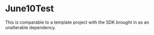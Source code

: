 # June10Test

This is comparable to a template project with the SDK brought in as an unalterable dependency.
